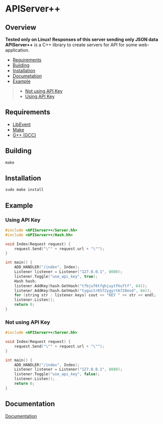 # APIServer++
## Overview
**Tested only on Linux!**
**Responses of this server sending only JSON data**
**APIServer++** is a C++ library to create servers for API for some web-application.
* [Requirements](https://github.com/theFFPS/APIServerPP#requirements)
* [Building](https://github.com/theFFPS/APIServerPP#building)
* [Installation](https://github.com/theFFPS/APIServerPP#installation)
* [Documetation](https://github.com/theFFPS/APIServerPP#documentation)
* [Example](https://github.com/theFFPS/APIServerPP#example)
> * [Not using API Key](https://github.com/theFFPS/APIServerPP#not-using-api-key)
> * [Using API Key](https://github.com/theFFPS/APIServerPP#using-api-key)
## Requirements
* [LibEvent](https://github.com/libevent/libevent)
* [Make](https://git.savannah.gnu.org/cgit/make.git)
* [G++ (GCC)](https://github.com/gcc-mirror/gcc)
## Building
```c++
make
```
## Installation
```c++
sudo make install
```
## Example
### Using API Key
```c++
#include <APIServer++/Server.hh>
#include <APIServer++/Hash.hh>

void Index(Request request) {
    request.Send("\"" + request.url + "\"");
}

int main() {
    ADD_HANDLER("/index", Index);
    Listener listener = Listener("127.0.0.1", 8080);
    listener.Toggle("use_api_key", true);
    Hash hash;
    listener.AddKey(hash.GetHash("tfbju76tfghjuytfhu7tf", 64));
    listener.AddKey(hash.GetHash("tyguitr6572ygyrt6728esd", 64));
    for (string str : listener.keys) cout << "KEY " << str << endl;
    listener.Listen();
    return 0;
}
```
### Not using API Key
```c++
#include <APIServer++/Server.hh>

void Index(Request request) {
    request.Send("\"" + request.url + "\"");
}

int main() {
    ADD_HANDLER("/index", Index);
    Listener listener = Listener("127.0.0.1", 8080);
    listener.Toggle("use_api_key", false);
    listener.Listen();
    return 0;
}
```
## Documentation
[Documentation](https://github.com/theFFPS/APIServerPP/)
